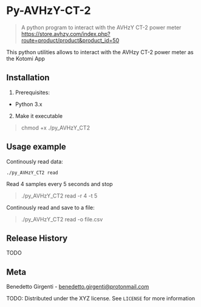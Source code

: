 # Py-AVHzY-CT-2

> A python program to interact with the AVHzY CT-2 power meter https://store.avhzy.com/index.php?route=product/product&product_id=50

This python utilities allows to interact with the AVHzy CT-2 power meter as the Kotomi App

## Installation

1. Prerequisites:

 - Python 3.x

2. Make it executable

> chmod +x ./py_AVHzY_CT2

## Usage example

Continously read data:

    ./py_AVHzY_CT2 read

Read 4 samples every 5 seconds and stop
> ./py_AVHzY_CT2 read -r 4 -t 5

Continously read and save to a file:
> ./py_AVHzY_CT2 read -o file.csv

## Release History
TODO

## Meta

Benedetto Girgenti - benedetto.girgenti@protonmail.com

TODO: Distributed under the XYZ license. See ``LICENSE`` for more information